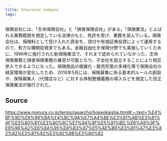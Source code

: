 ```yaml
---
title: Insurance company
tags: 
---
```


保険会社には、「生命保険会社」と「損害保険会社」がある。「保険業法」とよばれる業務範囲を規定している法律のもと、免許を受け、業務を営んでいる。保険会社は、保険料として受け入れた資金を、貸付や有価証券投資によって運用するので、有力な機関投資家でもある。金融自由化を保険分野でも実施していくために、1996年に施行された新保険業法で、それまで認められていなかった、生命保険業務と損害保険業務の兼営が可能となり、子会社を設立することにより相互参入できるようになった。保険商品の複雑化・販売形態の多様化等で保険会社の経営環境が変化したため、2016年5月には、保険募集に係る基本的ルールの創設や、保険募集人（代理店など）に対する体制整備義務の導入などを規定した改正保険業法が施行された。

## Source
https://www.nomura.co.jp/terms/japan/ho/hokenkaisha.html#:~:text=%E4%BF%9D%E9%99%BA%E4%BC%9A%E7%A4%BE%E3%81%AB%E3%81%AF%E3%80%81%E3%80%8C%E7%94%9F%E5%91%BD,%E6%A9%9F%E9%96%A2%E6%8A%95%E8%B3%87%E5%AE%B6%E3%81%A7%E3%82%82%E3%81%82%E3%82%8B%E3%80%82